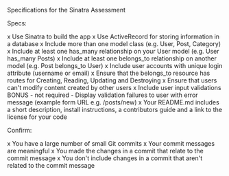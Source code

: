 Specifications for the Sinatra Assessment

Specs:

  x  Use Sinatra to build the app
  x  Use ActiveRecord for storing information in a database
  x  Include more than one model class (e.g. User, Post, Category)
  x  Include at least one has_many relationship on your User model (e.g. User has_many Posts)
  x  Include at least one belongs_to relationship on another model (e.g. Post belongs_to User)
  x  Include user accounts with unique login attribute (username or email)
  x  Ensure that the belongs_to resource has routes for Creating, Reading, Updating and Destroying
  x  Ensure that users can't modify content created by other users
  x  Include user input validations
    BONUS - not required - Display validation failures to user with error message (example form URL e.g. /posts/new)
  x  Your README.md includes a short description, install instructions, a contributors guide and a link to the license for your code
    
Confirm:

  x  You have a large number of small Git commits
  x  Your commit messages are meaningful
  x  You made the changes in a commit that relate to the commit message
  x  You don't include changes in a commit that aren't related to the commit message